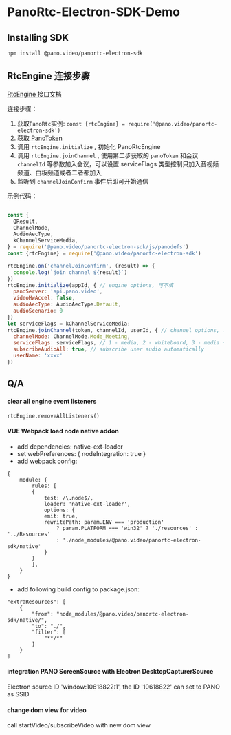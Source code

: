 # PanoRtc-Electron-SDK-Demo

## Installing SDK

`npm install @pano.video/panortc-electron-sdk`

## RtcEngine 连接步骤

[RtcEngine 接口文档](https://developer.pano.video/sdk/websdk/websdk_rtc/)

连接步骤：

1. 获取`PanoRtc`实例: `const {rtcEngine} = require('@pano.video/panortc-electron-sdk')`
2. [获取 PanoToken](https://developer.pano.video/restful/generatetoken/)
3. 调用 `rtcEngine.initialize` , 初始化 PanoRtcEngine
4. 调用 `rtcEngine.joinChannel` , 使用第二步获取的 `panoToken` 和会议 `channelId` 等参数加入会议，可以设置 serviceFlags 类型控制只加入音视频频道、白板频道或者二者都加入
5. 监听到 `channelJoinConfirm` 事件后即可开始通信

示例代码：

```javascript

const {
  QResult, 
  ChannelMode,
  AudioAecType,
  kChannelServiceMedia,
} = require('@pano.video/panortc-electron-sdk/js/panodefs')
const {rtcEngine} = require('@pano.video/panortc-electron-sdk')

rtcEngine.on('channelJoinConfirm', (result) => {
  console.log(`join channel ${result}`)
})
rtcEngine.initialize(appId, { // engine options, 可不填
  panoServer: 'api.pano.video', 
  videoHwAccel: false, 
  audioAecType: AudioAecType.Default, 
  audioScenario: 0
})
let serviceFlags = kChannelServiceMedia;
rtcEngine.joinChannel(token, channelId, userId, { // channel options, 可不填
  channelMode: ChannelMode.Mode_Meeting,
  serviceFlags: serviceFlags, // 1 - media, 2 - whiteboard, 3 - media + whiteboard
  subscribeAudioAll: true, // subscribe user audio automatically
  userName: 'xxxx'
})

```

## Q/A
#### clear all engine event listeners
```
rtcEngine.removeAllListeners()
```

#### VUE Webpack load node native addon
- add dependencies: native-ext-loader
- set webPreferences: { nodeIntegration: true }
- add webpack config:
```
{
    module: {
        rules: [
        {
            test: /\.node$/,
            loader: 'native-ext-loader',
            options: {
            emit: true,
            rewritePath: param.ENV === 'production'
                ? param.PLATFORM === 'win32' ? './resources' : '../Resources'
                : './node_modules/@pano.video/panortc-electron-sdk/native'
            }
        }
        ],
    }
}
```
- add following build config to package.json:
```
"extraResources": [
    {
        "from": "node_modules/@pano.video/panortc-electron-sdk/native/",
        "to": "./",
        "filter": [
            "**/*"
        ]
    }
]
```

#### integration PANO ScreenSource with Electron DesktopCapturerSource
Electron source ID 'window:10618822:1', the ID '10618822' can set to PANO as SSID

#### change dom view for video
call startVideo/subscribeVideo with new dom view